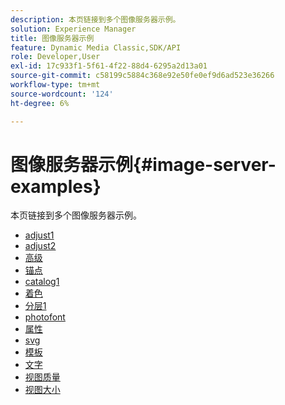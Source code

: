 ```yaml
---
description: 本页链接到多个图像服务器示例。
solution: Experience Manager
title: 图像服务器示例
feature: Dynamic Media Classic,SDK/API
role: Developer,User
exl-id: 17c933f1-5f61-4f22-88d4-6295a2d13a01
source-git-commit: c58199c5884c368e92e50fe0ef9d6ad523e36266
workflow-type: tm+mt
source-wordcount: '124'
ht-degree: 6%

---
```


# 图像服务器示例{#image-server-examples}

本页链接到多个图像服务器示例。
<!-- As of August 29 (and likely months or years before this date), none of the links below work anymore! -->

* [adjust1](http://crc.scene7.com/is-docs/examples/adjust1.htm)
* [adjust2](http://crc.scene7.com/is-docs/examples/adjust2.htm)
* [高级](http://crc.scene7.com/is-docs/examples/advanced.htm)
* [锚点](http://crc.scene7.com/is-docs/examples/anchors.htm)
* [catalog1](http://crc.scene7.com/is-docs/examples/catalog1.htm)
* [着色](http://crc.scene7.com/is-docs/examples/colorize.htm)
* [分层1](http://crc.scene7.com/is-docs/examples/layering1.htm)
* [photofont](http://crc.scene7.com/is-docs/examples/photofont.htm)
* [属性](http://crc.scene7.com/is-docs/examples/properties.htm)
* [svg](http://crc.scene7.com/is-docs/examples/svg.htm)
* [模板](http://crc.scene7.com/is-docs/examples/templates.htm)
* [文字](http://crc.scene7.com/is-docs/examples/text.htm)
* [视图质量](http://crc.scene7.com/is-docs/examples/view-quality.htm)
* [视图大小](http://crc.scene7.com/is-docs/examples/view-size.htm)
